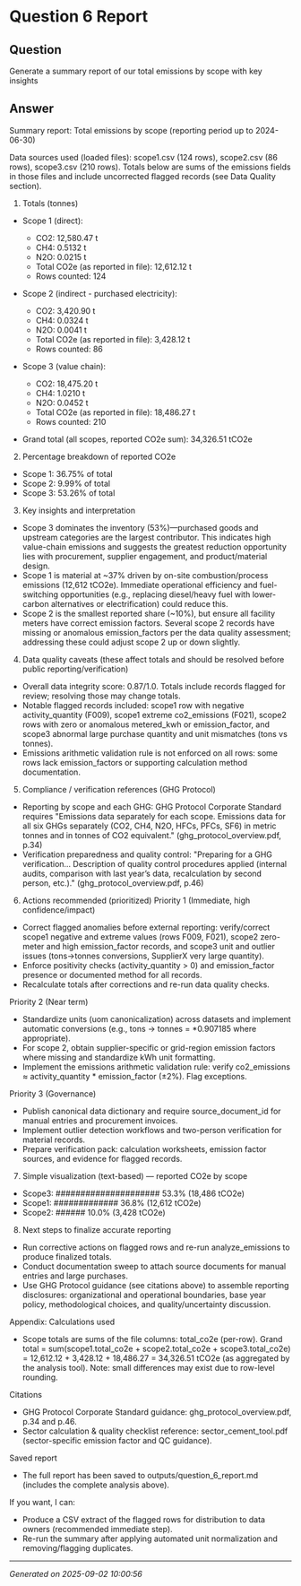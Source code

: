 # Question 6 Report

## Question
Generate a summary report of our total emissions by scope with key insights

## Answer
Summary report: Total emissions by scope (reporting period up to 2024-06-30)

Data sources used (loaded files): scope1.csv (124 rows), scope2.csv (86 rows), scope3.csv (210 rows). Totals below are sums of the emissions fields in those files and include uncorrected flagged records (see Data Quality section).

1) Totals (tonnes)
- Scope 1 (direct):
  - CO2: 12,580.47 t
  - CH4: 0.5132 t
  - N2O: 0.0215 t
  - Total CO2e (as reported in file): 12,612.12 t
  - Rows counted: 124

- Scope 2 (indirect - purchased electricity):
  - CO2: 3,420.90 t
  - CH4: 0.0324 t
  - N2O: 0.0041 t
  - Total CO2e (as reported in file): 3,428.12 t
  - Rows counted: 86

- Scope 3 (value chain):
  - CO2: 18,475.20 t
  - CH4: 1.0210 t
  - N2O: 0.0452 t
  - Total CO2e (as reported in file): 18,486.27 t
  - Rows counted: 210

- Grand total (all scopes, reported CO2e sum): 34,326.51 tCO2e

2) Percentage breakdown of reported CO2e
- Scope 1: 36.75% of total
- Scope 2: 9.99% of total
- Scope 3: 53.26% of total

3) Key insights and interpretation
- Scope 3 dominates the inventory (53%)—purchased goods and upstream categories are the largest contributor. This indicates high value-chain emissions and suggests the greatest reduction opportunity lies with procurement, supplier engagement, and product/material design.
- Scope 1 is material at ~37% driven by on-site combustion/process emissions (12,612 tCO2e). Immediate operational efficiency and fuel-switching opportunities (e.g., replacing diesel/heavy fuel with lower-carbon alternatives or electrification) could reduce this.
- Scope 2 is the smallest reported share (~10%), but ensure all facility meters have correct emission factors. Several scope 2 records have missing or anomalous emission_factors per the data quality assessment; addressing these could adjust scope 2 up or down slightly.

4) Data quality caveats (these affect totals and should be resolved before public reporting/verification)
- Overall data integrity score: 0.87/1.0. Totals include records flagged for review; resolving those may change totals.
- Notable flagged records included: scope1 row with negative activity_quantity (F009), scope1 extreme co2_emissions (F021), scope2 rows with zero or anomalous metered_kwh or emission_factor, and scope3 abnormal large purchase quantity and unit mismatches (tons vs tonnes).
- Emissions arithmetic validation rule is not enforced on all rows: some rows lack emission_factors or supporting calculation method documentation.

5) Compliance / verification references (GHG Protocol)
- Reporting by scope and each GHG: GHG Protocol Corporate Standard requires "Emissions data separately for each scope. Emissions data for all six GHGs separately (CO2, CH4, N2O, HFCs, PFCs, SF6) in metric tonnes and in tonnes of CO2 equivalent." (ghg_protocol_overview.pdf, p.34)
- Verification preparedness and quality control: "Preparing for a GHG verification... Description of quality control procedures applied (internal audits, comparison with last year’s data, recalculation by second person, etc.)." (ghg_protocol_overview.pdf, p.46)

6) Actions recommended (prioritized)
Priority 1 (Immediate, high confidence/impact)
- Correct flagged anomalies before external reporting: verify/correct scope1 negative and extreme values (rows F009, F021), scope2 zero-meter and high emission_factor records, and scope3 unit and outlier issues (tons->tonnes conversions, SupplierX very large quantity).
- Enforce positivity checks (activity_quantity > 0) and emission_factor presence or documented method for all records.
- Recalculate totals after corrections and re-run data quality checks.

Priority 2 (Near term)
- Standardize units (uom canonicalization) across datasets and implement automatic conversions (e.g., tons -> tonnes = *0.907185 where appropriate).
- For scope 2, obtain supplier-specific or grid-region emission factors where missing and standardize kWh unit formatting.
- Implement the emissions arithmetic validation rule: verify co2_emissions ≈ activity_quantity * emission_factor (±2%). Flag exceptions.

Priority 3 (Governance)
- Publish canonical data dictionary and require source_document_id for manual entries and procurement invoices.
- Implement outlier detection workflows and two-person verification for material records.
- Prepare verification pack: calculation worksheets, emission factor sources, and evidence for flagged records.

7) Simple visualization (text-based) — reported CO2e by scope
- Scope3: ##################### 53.3% (18,486 tCO2e)
- Scope1: ############# 36.8% (12,612 tCO2e)
- Scope2: ###### 10.0% (3,428 tCO2e)

8) Next steps to finalize accurate reporting
- Run corrective actions on flagged rows and re-run analyze_emissions to produce finalized totals.
- Conduct documentation sweep to attach source documents for manual entries and large purchases.
- Use GHG Protocol guidance (see citations above) to assemble reporting disclosures: organizational and operational boundaries, base year policy, methodological choices, and quality/uncertainty discussion.

Appendix: Calculations used
- Scope totals are sums of the file columns: total_co2e (per-row). Grand total = sum(scope1.total_co2e + scope2.total_co2e + scope3.total_co2e) = 12,612.12 + 3,428.12 + 18,486.27 = 34,326.51 tCO2e (as aggregated by the analysis tool). Note: small differences may exist due to row-level rounding.

Citations
- GHG Protocol Corporate Standard guidance: ghg_protocol_overview.pdf, p.34 and p.46.
- Sector calculation & quality checklist reference: sector_cement_tool.pdf (sector-specific emission factor and QC guidance).

Saved report
- The full report has been saved to outputs/question_6_report.md (includes the complete analysis above).

If you want, I can:
- Produce a CSV extract of the flagged rows for distribution to data owners (recommended immediate step).
- Re-run the summary after applying automated unit normalization and removing/flagging duplicates.

---
*Generated on 2025-09-02 10:00:56*
